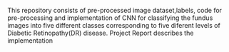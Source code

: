 This repository consists of pre-processed image dataset,labels, code for pre-processing and implementation of CNN for classifying the fundus images into five different classes corresponding to five diferent levels of Diabetic Retinopathy(DR) disease. Project Report describes the implementation 
